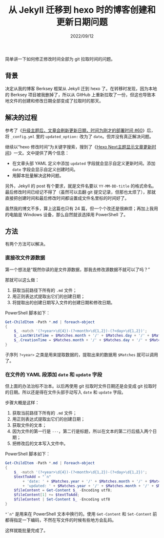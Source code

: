﻿---
title: 从 Jekyll 迁移到 hexo 时的博客创建和更新日期问题
date: 2022/09/12
updated: 2022/09/12
category: 
- Mist
- Blog
tag: 
- Hexo
- Jekyll
- PowerShell
---
简单讲一下如何修正修改时间全部为 git 拉取时间的问题。

<!-- more -->

## 背景

决定从我的博客 Berksey 框架从 Jekyll 迁到 hexo 了。在转移时发现，因为本地的 Berksey 项目被我删掉了，所以从 GitHub 上重新拉取了一份，但这也导致本地文件的创建和修改日期全部变成了拉取时的那天。

## 解决的过程

参考了《[升级主题后，文章会刷新更新日期，时间为刚才的部署时间 #60](https://github.com/YunYouJun/hexo-theme-yun/issues/60)》后，将 `_config.yml` 里的 `updated_option:` 改为了 `date`。但并没有真正解决问题。

继续以“hexo 修改时间”为关键字搜索，搜到了《[Hexo Next主题显示文章更新时间](https://www.voidking.com/dev-hexo-next-update-time/)》一文。文中提供了两个信息：

- 在文章头部 YAML 定义中添加 `updated` 字段就会显示自定义更新时间。添加 `date` 字段会显示自定义创建时间。
- 用脚本批量解决这种问题。

另外，Jekyll 的 post 有个要求，就是文件名要以 `YY-MM-DD-title` 的格式命名。最后修改时间已经记不得了（虽然可以去翻 git 提交记录，但那也太烦了），那就直接把创建时间和最后修改时间都设置成文件名里标的时间好了。

虽然我的博文不多，算上这篇也只有 24 篇，但一个个改还是很麻烦；再加上我用的电脑是 Windows 设备，那么自然就该选择用 PowerShell 了。

## 方法

有两个方法可以解决。

### 直接改文件源数据

第一个想法是“既然你读的是文件源数据，那我去修改源数据不就可以了吗？”

那就可以这么做：

1. 获取当前路径下所有的 `.md` 文件；
2. 用正则表达式提取出它们的创建日期；
3. 将提取出的创建日期写入文件的创建日期和修改日期。

PowerShell 脚本如下：

```powershell
Get-ChildItem -Path *.md | foreach-object
{
    $_ -match '(?<year>\d{4})-(?<month>\d{1,2})-(?<day>\d{1,2})'; 
    $_.LastWriteTime = $Matches.month + '/' + $Matches.day + '/' + $Matches.year + ' 00:00:00'; 
    $_.CreationTime = $Matches.month + '/' + $Matches.day + '/' + $Matches.year + ' 00:00:00'
} 
```

子序列 `?<year>` 之类是用来提取数据的，提取出来的数据用 `$Matches` 就可以调用了。

### 在文件的 YAML 段添加 `date` 和 `update` 字段

但上面的办法治标不治本。以后再使用 git 拉取时文件日期还是会变成 git 拉取时的日期。所以还是得在文件头部手动写入 `date` 和 `update` 字段。

步骤大概是这样：

1. 获取当前路径下所有的 `.md` 文件；
2. 用正则表达式提取出它们的创建日期；
3. 获取文件的文本；
4. 因为文件的第一行是 `---`，第二行是标题，所以在文本的第二行后插入两个日期；
5. 把修改后的文本写入文件中。

PowerShell 脚本如下：

```powershell
Get-ChildItem -Path *.md | Foreach-object
{
    $_ -match '(?<year>\d{4})-(?<month>\d{1,2})-(?<day>\d{1,2})';
    $textToAdd = "`n" 
        + 'date: ' + $Matches.year + '/' + $Matches.month + '/' + $Matches.day + "`n" 
        + 'updated: ' + $Matches.year + '/' + $Matches.month + '/' + $Matches.day;
    $fileContent = Get-Content $_ -Encoding utf8;
    $fileContent[1] += $textToAdd;
    $fileContent | Set-Content $_ -Encoding utf8
}
```

``"`n"`` 是用来在 PowerShell 文本中换行的。使用 `Get-Content` 和 `Set-Content` 前都得指定一下编码，不然在写文件的时候有些地方会乱码。

这样就能批量完成了。